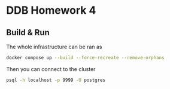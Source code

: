 # DDB Homework 4

## Build & Run

The whole infrastructure can be ran as

```bash
docker compose up --build --force-recreate --remove-orphans
```

Then you can connect to the cluster

```bash
psql -h localhost -p 9999 -U postgres
```
